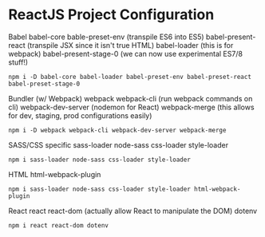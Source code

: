 # ReactJS Project Configuration

Babel
babel-core bable-preset-env (transpile ES6 into ES5) babel-present-react (transpile JSX since it isn't true HTML) babel-loader (this is for webpack) babel-present-stage-0 (we can now use experimental ES7/8 stuff!)

`npm i -D babel-core babel-loader babel-preset-env babel-preset-react babel-preset-stage-0`

Bundler (w/ Webpack)
webpack webpack-cli (run webpack commands on cli) webpack-dev-server (nodemon for React) webpack-merge (this allows for dev, staging, prod configurations easily)

`npm i -D webpack webpack-cli webpack-dev-server webpack-merge`

SASS/CSS specific
sass-loader node-sass css-loader style-loader

`npm i sass-loader node-sass css-loader style-loader`

HTML
html-webpack-plugin

`npm i sass-loader node-sass css-loader style-loader html-webpack-plugin`

React
react react-dom (actually allow React to manipulate the DOM) dotenv

`npm i react react-dom dotenv`
